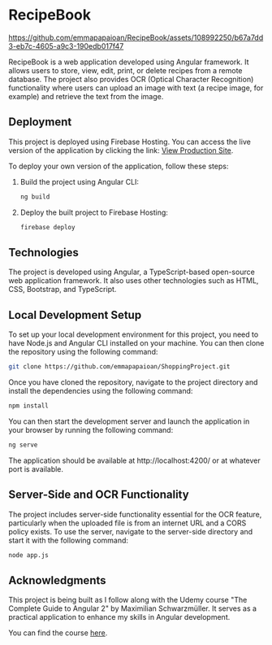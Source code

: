 # RecipeBook

https://github.com/emmapapaioan/RecipeBook/assets/108992250/b67a7dd3-eb7c-4605-a9c3-190edb017f47

RecipeBook is a web application developed using Angular framework. It allows users to store, view, edit, print, or delete recipes from a remote database. The project also provides OCR (Optical Character Recognition) functionality where users can upload an image with text (a recipe image, for example) and retrieve the text from the image.

## Deployment 

This project is deployed using Firebase Hosting. You can access the live version of the application by clicking the link: 
[View Production Site](https://recipe-book-41dd4.web.app/).

To deploy your own version of the application, follow these steps:
1. Build the project using Angular CLI:
   ```bash
   ng build
3. Deploy the built project to Firebase Hosting:
    ```bash
    firebase deploy

## Technologies

The project is developed using Angular, a TypeScript-based open-source web application framework. It also uses other technologies such as HTML, CSS, Bootstrap, and TypeScript.

## Local Development Setup

To set up your local development environment for this project, you need to have Node.js and Angular CLI installed on your machine. You can then clone the repository using the following command:
```bash
git clone https://github.com/emmapapaioan/ShoppingProject.git
```

Once you have cloned the repository, navigate to the project directory and install the dependencies using the following command:
```bash
npm install
```

You can then start the development server and launch the application in your browser by running the following command:
```bash
ng serve
```

The application should be available at http://localhost:4200/ or at whatever port is available.

## Server-Side and OCR Functionality
The project includes server-side functionality essential for the OCR feature, particularly when the uploaded file is from an internet URL and a CORS policy exists. To use the server, navigate to the server-side directory and start it with the following command:
```bash
node app.js
```

## Acknowledgments
This project is being built as I follow along with the Udemy course "The Complete Guide to Angular 2" by Maximilian Schwarzmüller. It serves as a practical application to enhance my skills in Angular development.

You can find the course [here](https://www.udemy.com/course/the-complete-guide-to-angular-2/).


